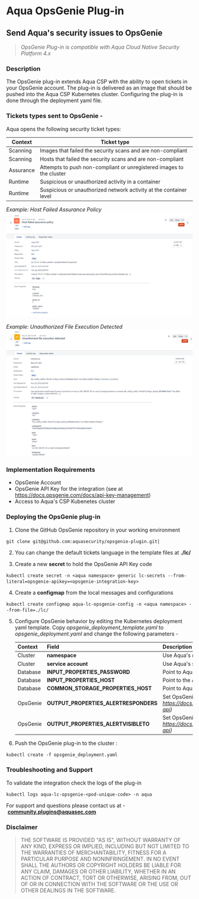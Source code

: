 # Aqua OpsGenie Plug-in
## Send Aqua's security issues to OpsGenie

> _OpsGenie Plug-in is compatible with Aqua Cloud Native Security Platform 4.x_

### Description
The OpsGenie plug-in extends Aqua CSP with the ability to open tickets in your OpsGenie account. The plug-in is delivered as an image that should be pushed into the Aqua CSP Kubernetes cluster. Configuring the plug-in is done through the deployment yaml file. 

### Tickets types sent to OpsGenie -
Aqua opens the following security ticket types:

Context|Ticket type
----|-------
Scanning|Images that failed the security scans and are non-compliant
Scanning|Hosts that failed the security scans and are non-compliant
Assurance|Attempts to push non-compliant or unregistered images to the cluster
Runtime|Suspicious or unauthorized activity in a container
Runtime|Suspicious or unauthorized network activity at the container level

_Example: Host Failed Assurance Policy_
![Host ticket](/images/imagefailed.jpg)

_Example: Unauthorized File Execution Detected_
![Runtime ticket](/images/runtimeticket.jpg)


### Implementation Requirements
- OpsGenie Account 
- OpsGenie API Key for the integration (see at https://docs.opsgenie.com/docs/api-key-management) 
- Access to Aqua's CSP Kubenetes cluster 

### Deploying the OpsGenie plug-in
1. Clone the GitHub OpsGenie repository in your working environment  
```
git clone git@github.com:aquasecurity/opsgenie-plugin.git|
```
2. You can change the default tickets language in the template files at **./lc/**

3. Create a new **secret** to hold the OpsGenie API Key code
```
kubectl create secret -n <aqua namespace> generic lc-secrets --from-literal=opsgenie-apikey=<opsgenie-integration-key>
```  
4. Create a **configmap** from the local messages and configurations
```
kubectl create configmap aqua-lc-opsgenie-config -n <aqua namespace> --from-file=./lc/
```	
5. Configure OpsGenie behavior by editing the Kubernetes deployment yaml template. Copy *opsgenie_deployment_template.yaml* to *opsgenie_deployment.yaml* and change the following parameters -

    Context|Field|Description
    -------|-----|-----------
    Cluster|**namespace**|Use Aqua's namespace
    Cluster|**service account**|Use Aqua's service account
    Database|**INPUT_PROPERTIES_PASSWORD**|Point to Aqua's db password secret
    Database|**INPUT_PROPERTIES_HOST**|Point to the Aqua's DB service
    Database|**COMMON_STORAGE_PROPERTIES_HOST**|Point to Aqua's DB service
    OpsGenie|**OUTPUT_PROPERTIES_ALERTRESPONDERS**|Set OpsGenie *Responders* field *(see at https://docs.opsgenie.com/docs/alert-api)*
    OpsGenie|**OUTPUT_PROPERTIES_ALERTVISIBLETO**|Set OpsGenie *Visible To* field *(see at https://docs.opsgenie.com/docs/alert-api)*


6. Push the OpsGenie plug-in to the cluster :
```
kubectl create -f opsgenie_deployment.yaml
```	

### Troubleshooting and Support
To validate the integration check the logs of the plug-in
```
kubectl logs aqua-lc-opsgenie-<pod-unique-code> -n aqua
```
For support and questions please contact us at - **community.plugins@aquasec.com**

### Disclaimer 
> THE SOFTWARE IS PROVIDED "AS IS", WITHOUT WARRANTY OF ANY KIND, EXPRESS OR IMPLIED, INCLUDING BUT NOT LIMITED TO THE WARRANTIES OF MERCHANTABILITY, FITNESS FOR A PARTICULAR PURPOSE AND NONINFRINGEMENT. IN NO EVENT SHALL THE AUTHORS OR COPYRIGHT HOLDERS BE LIABLE FOR ANY CLAIM, DAMAGES OR OTHER LIABILITY, WHETHER IN AN ACTION OF CONTRACT, TORT OR OTHERWISE, ARISING FROM, OUT OF OR IN CONNECTION WITH THE SOFTWARE OR THE USE OR OTHER DEALINGS IN THE SOFTWARE.
